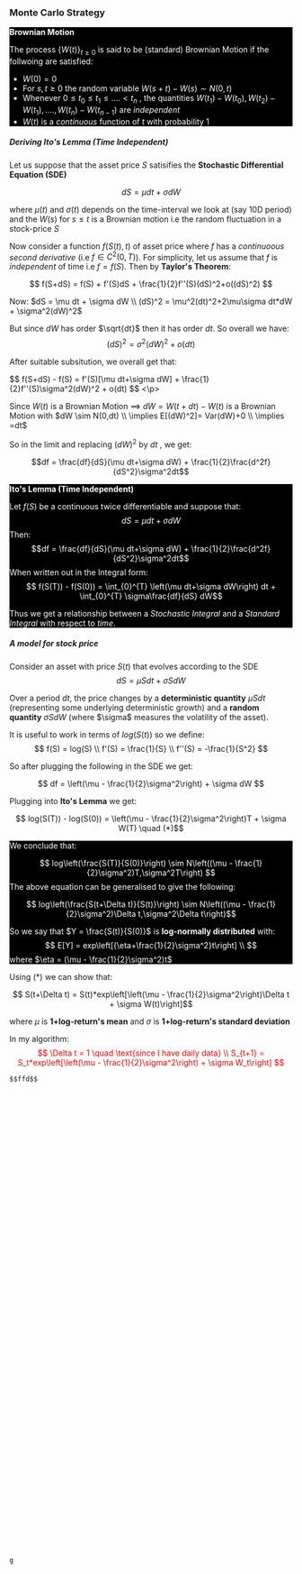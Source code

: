 ### Monte Carlo Strategy ###

<div class="alert alert-block alert-info" style="background-color:black; color:white; border-color:white">
<b>Brownian Motion</b>
    
The process $\{W(t)\}_{t\geq0}$ is said to be (standard) Brownian Motion if the follwoing are satisfied: 
    <ul style="list-style-type:disc;">
            <li>$W(0)=0$</li>
            <li>For $s,t\geq0$ the random variable $W(s+t)-W(s) \sim N(0,t)$</li>
            <li>Whenever $0\leq t_0\leq t_1\leq....<t_n$ , the quantities $W(t_1)-W(t_0),W(t_2)-W(t_1),....,W(t_n)-W(t_{n-1})$ are *independent*</li>
            <li>$W(t)$ is a *continuous* function of $t$ with probability $1$</li>
    </ul>   
    
</div>
                
##### Deriving Ito's Lemma (*Time Independent*)

Let us suppose that the asset price $S$ satisifies the **Stochastic Differential Equation (SDE)** 

$$ dS = \mu dt + \sigma dW $$

where $\mu (t)$ and $\sigma(t)$ depends on the time-interval we look at (say 10D period) and the $W(s)$ for $s\leq t$ is a Brownian motion i.e the random fluctuation in a stock-price $S$  

Now consider a function $f(S(t),t)$ of asset price where $f$ has a *continuoous second derivative* (i.e $f\in C^2 (0,T)$). For simplicity, let us assume that $f$ is *independent* of time i.e $f=f(S)$. Then by **Taylor's Theorem**: 

$$ f(S+dS) = f(S) + f'(S)dS + \frac{1}{2}f''(S)(dS)^2+o((dS)^2) $$

Now: $dS = \mu dt + \sigma dW \\ (dS)^2 = \mu^2(dt)^2+2\mu\sigma dt*dW + \sigma^2(dW)^2$

But since $dW$ has order $\sqrt{dt}$ then it has order $dt$. So overall we have: 
$$ (dS)^2 = \sigma^2(dW)^2 + o(dt)$$

After suitable subsitution, we overall get that: 
<p>$$ f(S+dS) - f(S) = f'(S)[\mu dt+\sigma dW] + \frac{1}{2}f''(S)\sigma^2(dW)^2 + o(dt) $$ <\p>
       
Since $W(t)$ is a Brownian Motion $\implies$ $dW=W(t+dt) - W(t)$ is a Brownian Motion with $dW \sim N(0,dt) \\ \implies E[(dW)^2]= Var(dW)+0 \\ \implies =dt$

So in the limit and replacing $(dW)^2$ by $dt$ , we get: 
       
$$df = \frac{df}{dS}(\mu dt+\sigma dW) + \frac{1}{2}\frac{d^2f}{dS^2}\sigma^2dt$$
    
<div class="alert alert-block alert-info" style="background-color:black; color:white; border-color:white">
<b>Ito's Lemma (Time Independent)</b>
    
Let $f(S)$ be a continuous twice differentiable and suppose that: 
    $$ dS = \mu dt + \sigma dW$$
Then: 
    $$df = \frac{df}{dS}(\mu dt+\sigma dW) + \frac{1}{2}\frac{d^2f}{dS^2}\sigma^2dt$$
When written out in the Integral form: 
    $$ f(S(T)) - f(S(0)) = \int_{0}^{T} \left(\mu dt+\sigma dW\right) dt + \int_{0}^{T} \sigma\frac{df}{dS} dW$$
    
Thus we get a relationship between a *Stochastic Integral* and a *Standard Integral* with respect to *time*. 
</div>
        
    
##### A model for stock price     

Consider an asset with price $S(t)$ that evolves according to the SDE 
$$ dS = \mu Sdt + \sigma SdW$$

Over a period $dt$, the price changes by a **deterministic quantity** $\mu Sdt$ (representing some underlying deterministic growth) and a **random quantity** $\sigma SdW$ (where \$\sigma$ measures the volatility of the asset). 
    
It is useful to work in terms of $log(S(t))$ so we define: 
    $$ f(S) = log(S) \\ f'(S) = \frac{1}{S} \\ f''(S) = -\frac{1}{S^2} $$
    
    
So after plugging the following in the SDE we get: 
    
   $$ df = \left(\mu - \frac{1}{2}\sigma^2\right) + \sigma dW $$
    
Plugging into **Ito's Lemma** we get: 

$$ log(S(T)) - log(S(0)) = \left(\mu - \frac{1}{2}\sigma^2\right)T + \sigma W(T) \quad (*)$$
    
    
<div class="alert alert-block alert-info" style="background-color:black; color:white; border-color:white">
    
We conclude that: 
	
$$ log\left(\frac{S(T)}{S(0)}\right) \sim N\left((\mu - \frac{1}{2}\sigma^2)T,\sigma^2T\right) $$
The above equation can be generalised to give the following: 

$$ log\left(\frac{S(t+\Delta t)}{S(t)}\right) \sim N\left((\mu - \frac{1}{2}\sigma^2)\Delta t,\sigma^2\Delta t\right)$$
	
So we say that $Y = \frac{S(t)}{S(0)}$ is **log-normally distributed** with: 
$$ E[Y] = exp\left[{\eta+\frac{1}{2}\sigma^2}t\right] \\ $$
where $\eta = (\mu - \frac{1}{2}\sigma^2)t$
</div>
           
Using $(*)$ we can show that: 
	
$$ S(t+\Delta t) = S(t)*exp\left[\left(\mu - \frac{1}{2}\sigma^2\right)\Delta t + \sigma W(t)\right]$$
	
where $\mu$ is **1+log-return's mean** and $\sigma$ is **1+log-return's standard deviation**
    
    
In my algorithm: 
<span style="color:red">
	$$ \Delta t = 1 \quad \text{since I have daily data} \\ 
	S_{t+1} = S_t*exp\left[\left(\mu - \frac{1}{2}\sigma^2\right) + \sigma W_t\right] $$
 
</span>
    
    
    
    
    
    
    
    
    
    
    
    
    
    
    
    
    
    
    $$ffd$$
    
    
    
    
    
    
    
    
    
    
    
    
    
    
    
    
    
    
    
    
    
    
    
    
    
    
    
    
    
    
    
    
    
    
    
    
    
    
    
    
    
    
    
    
    
    
    
    
    
    
    
    
    
    
    
    
    
    
    
    
    g